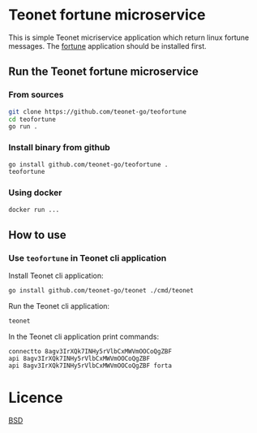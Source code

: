 # Teonet fortune microservice

This is simple Teonet micriservice application which return linux fortune messages. The [fortune](https://linux.die.net/man/6/fortune) application should be installed first.

## Run the Teonet fortune microservice

### From sources

```bash
git clone https://github.com/teonet-go/teofortune
cd teofortune
go run .
```

### Install binary from github

```bash
go install github.com/teonet-go/teofortune .
teofortune
```

### Using docker

```bash
docker run ...
```

## How to use

### Use `teofortune` in Teonet cli application

Install Teonet cli application:

```bash
go install github.com/teonet-go/teonet ./cmd/teonet
```

Run the Teonet cli application:

```bash
teonet
```

In the Teonet cli application print commands:

```
connectto 8agv3IrXQk7INHy5rVlbCxMWVmOOCoQgZBF
api 8agv3IrXQk7INHy5rVlbCxMWVmOOCoQgZBF
api 8agv3IrXQk7INHy5rVlbCxMWVmOOCoQgZBF forta
```

# Licence

[BSD](LICENSE)
